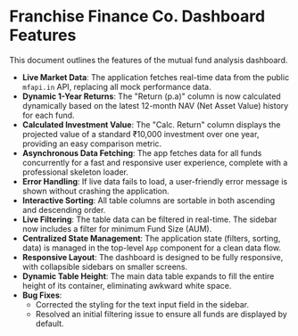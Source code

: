 # Franchise Finance Co. Dashboard Features

This document outlines the features of the mutual fund analysis dashboard.

- **Live Market Data**: The application fetches real-time data from the public `mfapi.in` API, replacing all mock performance data.
- **Dynamic 1-Year Returns**: The "Return (p.a)" column is now calculated dynamically based on the latest 12-month NAV (Net Asset Value) history for each fund.
- **Calculated Investment Value**: The "Calc. Return" column displays the projected value of a standard ₹10,000 investment over one year, providing an easy comparison metric.
- **Asynchronous Data Fetching**: The app fetches data for all funds concurrently for a fast and responsive user experience, complete with a professional skeleton loader.
- **Error Handling**: If live data fails to load, a user-friendly error message is shown without crashing the application.
- **Interactive Sorting**: All table columns are sortable in both ascending and descending order.
- **Live Filtering**: The table data can be filtered in real-time. The sidebar now includes a filter for minimum Fund Size (AUM).
- **Centralized State Management**: The application state (filters, sorting, data) is managed in the top-level `App` component for a clean data flow.
- **Responsive Layout**: The dashboard is designed to be fully responsive, with collapsible sidebars on smaller screens.
- **Dynamic Table Height**: The main data table expands to fill the entire height of its container, eliminating awkward white space.
- **Bug Fixes**: 
  - Corrected the styling for the text input field in the sidebar.
  - Resolved an initial filtering issue to ensure all funds are displayed by default.
